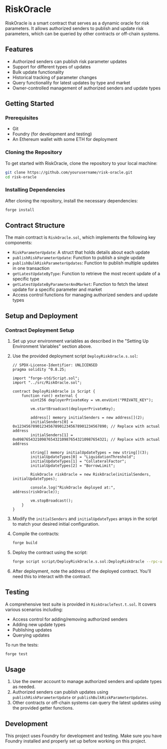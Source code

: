 # RiskOracle

RiskOracle is a smart contract that serves as a dynamic oracle for risk parameters. It allows authorized senders to publish and update risk parameters, which can be queried by other contracts or off-chain systems.

## Features

- Authorized senders can publish risk parameter updates
- Support for different types of updates
- Bulk update functionality
- Historical tracking of parameter changes
- Query functionality for latest updates by type and market
- Owner-controlled management of authorized senders and update types

## Getting Started

### Prerequisites

- Git
- Foundry (for development and testing)
- An Ethereum wallet with some ETH for deployment

### Cloning the Repository

To get started with RiskOracle, clone the repository to your local machine:

```bash
git clone https://github.com/yourusername/risk-oracle.git
cd risk-oracle
```

### Installing Dependencies

After cloning the repository, install the necessary dependencies:

```bash
forge install
```

## Contract Structure

The main contract is `RiskOracle.sol`, which implements the following key components:

- `RiskParameterUpdate`: A struct that holds details about each update
- `publishRiskParameterUpdate`: Function to publish a single update
- `publishBulkRiskParameterUpdates`: Function to publish multiple updates in one transaction
- `getLatestUpdateByType`: Function to retrieve the most recent update of a specific type
- `getLatestUpdateByParameterAndMarket`: Function to fetch the latest update for a specific parameter and market
- Access control functions for managing authorized senders and update types

## Setup and Deployment

### Contract Deployment Setup

1. Set up your environment variables as described in the "Setting Up Environment Variables" section above.

2. Use the provided deployment script `DeployRiskOracle.s.sol`:

   ```solidity
   // SPDX-License-Identifier: UNLICENSED
   pragma solidity ^0.8.25;

   import "forge-std/Script.sol";
   import "../src/RiskOracle.sol";

   contract DeployRiskOracle is Script {
       function run() external {
           uint256 deployerPrivateKey = vm.envUint("PRIVATE_KEY");

           vm.startBroadcast(deployerPrivateKey);

           address[] memory initialSenders = new address[](2);
           initialSenders[0] = 0x1234567890123456789012345678901234567890; // Replace with actual address
           initialSenders[1] = 0x0987654321098765432109876543210987654321; // Replace with actual address

           string[] memory initialUpdateTypes = new string[](3);
           initialUpdateTypes[0] = "LiquidationThreshold";
           initialUpdateTypes[1] = "CollateralFactor";
           initialUpdateTypes[2] = "BorrowLimit";

           RiskOracle riskOracle = new RiskOracle(initialSenders, initialUpdateTypes);

           console.log("RiskOracle deployed at:", address(riskOracle));

           vm.stopBroadcast();
       }
   }
   ```

3. Modify the `initialSenders` and `initialUpdateTypes` arrays in the script to match your desired initial configuration.

4. Compile the contracts:

   ```bash
   forge build
   ```

5. Deploy the contract using the script:

   ```bash
   forge script script/DeployRiskOracle.s.sol:DeployRiskOracle --rpc-url $RPC_URL --broadcast
   ```

6. After deployment, note the address of the deployed contract. You'll need this to interact with the contract.

## Testing

A comprehensive test suite is provided in `RiskOracleTest.t.sol`. It covers various scenarios including:

- Access control for adding/removing authorized senders
- Adding new update types
- Publishing updates
- Querying updates

To run the tests:

```bash
forge test
```

## Usage

1. Use the owner account to manage authorized senders and update types as needed.
2. Authorized senders can publish updates using `publishRiskParameterUpdate` or `publishBulkRiskParameterUpdates`.
3. Other contracts or off-chain systems can query the latest updates using the provided getter functions.

## Development

This project uses Foundry for development and testing. Make sure you have Foundry installed and properly set up before working on this project.
